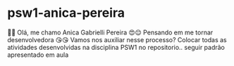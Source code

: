 # psw1-anica-pereira
👑🍍 Olá, me chamo Anica Gabrielli Pereira 
😍😌 Pensando em me tornar desenvolvedora
😘😘 Vamos nos auxiliar nesse processo?
Colocar todas as atividades desenvolvidas na disciplina PSW1 no repositorio.. seguir padrão apresentado em aula

